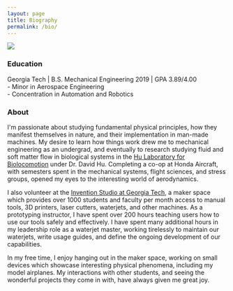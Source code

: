 ```yaml
---
layout: page
title: Biography
permalink: /bio/
---
```


<div class="img"><img src="{{site.url}}/assets/site/looking_up.jpg" class="float-left w-50 mr-3 mb-2"></div>
  <!-- <div class="col-md-6 col-sm-12">
    <img src="{{site.url}}/assets/site/looking_up.jpg">
  </div> -->
<h3>Education</h3>
<p>Georgia Tech | B.S. Mechanical Engineering 2019 | GPA 3.89/4.00<br> - Minor in Aerospace Engineering<br> - Concentration in Automation and Robotics</p>

<h3>About</h3>
<p class="text-justify">I'm passionate about studying fundamental physical principles, how they manifest themselves in nature, and their implementation in man-made machines. My desire to learn how things work drew me to mechanical engineering as an undergrad, and eventually to research studying fluid and soft matter flow in biological systems in the <a href="http://www.hu.gatech.edu/">Hu Laboratory for Biolocomotion</a> under Dr. David Hu. Completing a co-op at Honda Aircraft, with semesters spent in the mechanical systems, flight sciences, and stress groups, opened my eyes to the interesting world of aerodynamics.</p>

<p class="text-justify">I also volunteer at the <a href="http://inventionstudio.gatech.edu/">Invention Studio at Georgia Tech</a>, a maker space which provides over 1000 students and faculty per month access to manual tools, 3D printers, laser cutters, waterjets, and other machines. As a prototyping instructor, I have spent over 200 hours teaching users how to use our tools safely and effectively. I have spent many additional hours in my leadership role as a waterjet master, working tirelessly to maintain our waterjets, write usage guides, and define the ongoing development of our capabilities.</p>

<p class="text-justify">In my free time, I enjoy hanging out in the maker space, working on small devices which showcase interesting physical phenomena, including my model airplanes. My interactions with other students, and seeing the wonderful projects they come in with, have always given me great joy.</p>
